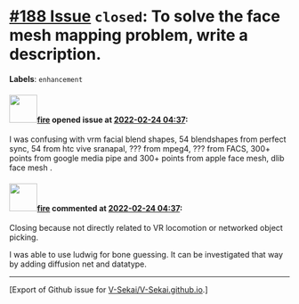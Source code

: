 # [\#188 Issue](https://github.com/V-Sekai/V-Sekai.github.io/issues/188) `closed`: To solve the face mesh mapping problem, write a description.
**Labels**: `enhancement`


#### <img src="https://avatars.githubusercontent.com/u/32321?u=c2e06a3d2b49a467aa907e54aa259516440267cc&v=4" width="50">[fire](https://github.com/fire) opened issue at [2022-02-24 04:37](https://github.com/V-Sekai/V-Sekai.github.io/issues/188):

I was confusing with vrm facial blend shapes, 54 blendshapes from perfect sync, 54 from htc vive sranapal, ??? from mpeg4, ??? from FACS, 300+ points from google media pipe and 300+ points from apple face mesh, dlib face mesh .



#### <img src="https://avatars.githubusercontent.com/u/32321?u=c2e06a3d2b49a467aa907e54aa259516440267cc&v=4" width="50">[fire](https://github.com/fire) commented at [2022-02-24 04:37](https://github.com/V-Sekai/V-Sekai.github.io/issues/188#issuecomment-1107839619):

Closing because not directly related to VR locomotion or networked object picking. 

I was able to use ludwig for bone guessing. It can be investigated that way by adding diffusion net and datatype.


-------------------------------------------------------------------------------



[Export of Github issue for [V-Sekai/V-Sekai.github.io](https://github.com/V-Sekai/V-Sekai.github.io).]
